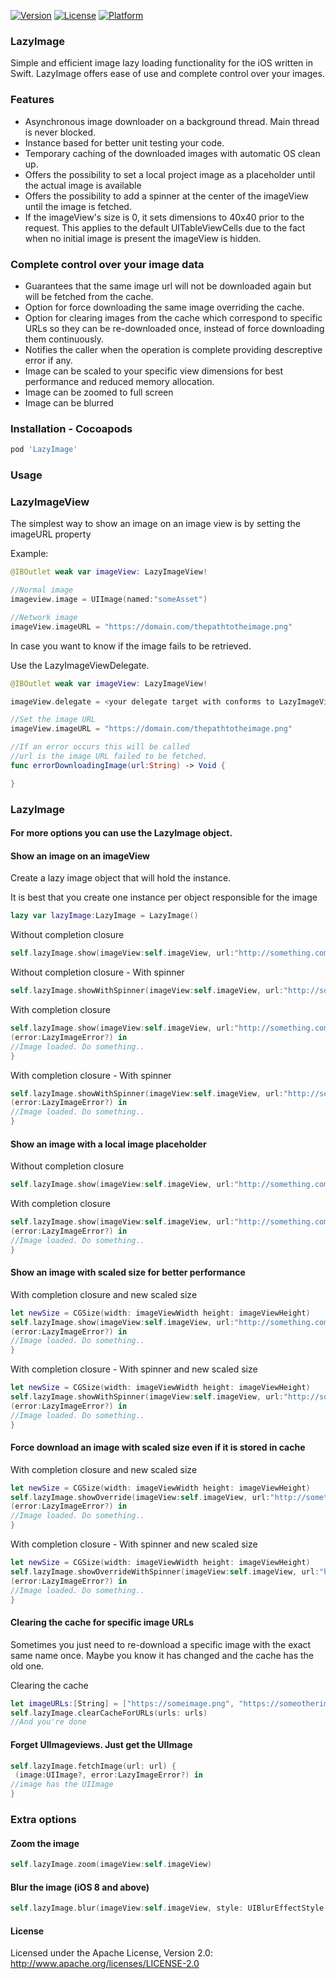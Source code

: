 [![Version](https://img.shields.io/cocoapods/v/LazyImage.svg?style=flat&logo=Swift)](https://cocoapods.org/pods/LazyImage)
[![License](https://img.shields.io/cocoapods/l/LazyImage.svg?style=flat&logo=Swift)](https://cocoapods.org/pods/LazyImage)
[![Platform](https://img.shields.io/cocoapods/p/LazyImage.svg?style=flat&logo=Swift)](https://cocoapods.org/pods/LazyImage)


### LazyImage
Simple and efficient image lazy loading functionality for the iOS written in Swift.
LazyImage offers ease of use and complete control over your images.


### Features
* Asynchronous image downloader on a background thread. Main thread is never blocked.
* Instance based for better unit testing your code.
* Temporary caching of the downloaded images with automatic OS clean up.
* Offers the possibility to set a local project image as a placeholder until the actual image is available
* Offers the possibility to add a spinner at the center of the imageView until the image is fetched.
* If the imageView's size is 0, it sets dimensions to 40x40 prior to the request. This applies to the default UITableViewCells due to the fact when no initial image is present the imageView is hidden.

### Complete control over your image data
* Guarantees that the same image url will not be downloaded again but will be fetched from the cache.
* Option for force downloading the same image overriding the cache.
* Option for clearing images from the cache which correspond to specific URLs so they can be re-downloaded once,
instead of force downloading them continuously.
* Notifies the caller when the operation is complete providing descreptive error if any.
* Image can be scaled to your specific view dimensions for best performance and reduced memory allocation.
* Image can be zoomed to full screen
* Image can be blurred



### Installation - Cocoapods
```ruby
pod 'LazyImage'
```


### Usage

### LazyImageView

The simplest way to show an image on an image view is by setting the imageURL property

Example:
```swift
@IBOutlet weak var imageView: LazyImageView!

//Normal image
imageview.image = UIImage(named:"someAsset")

//Network image
imageView.imageURL = "https://domain.com/thepathtotheimage.png"
```

In case you want to know if the image fails to be retrieved.

Use the LazyImageViewDelegate.

```swift
@IBOutlet weak var imageView: LazyImageView!

imageView.delegate = <your delegate target with conforms to LazyImageViewDelegate>

//Set the image URL
imageView.imageURL = "https://domain.com/thepathtotheimage.png"

//If an error occurs this will be called
//url is the image URL failed to be fetched.
func errorDownloadingImage(url:String) -> Void {

}
```

### LazyImage

#### For more options you can use the LazyImage object.

#### Show an image on an imageView

Create a lazy image object that will hold the instance.

It is best that you create one instance per object responsible for the image
```swift
lazy var lazyImage:LazyImage = LazyImage()
```

Without completion closure
```swift
self.lazyImage.show(imageView:self.imageView, url:"http://something.com/someimage.png")
```

Without completion closure - With spinner
```swift
self.lazyImage.showWithSpinner(imageView:self.imageView, url:"http://something.com/someimage.png")
```

With completion closure
```swift
self.lazyImage.show(imageView:self.imageView, url:"http://something.com/someimage.png") {
(error:LazyImageError?) in
//Image loaded. Do something..
}
```

With completion closure - With spinner
```swift
self.lazyImage.showWithSpinner(imageView:self.imageView, url:"http://something.com/someimage.png") {
(error:LazyImageError?) in
//Image loaded. Do something..
}
```


#### Show an image with a local image placeholder

Without completion closure
```swift
self.lazyImage.show(imageView:self.imageView, url:"http://something.com/someimage.png", defaultImage:"someLocalImageName")
```

With completion closure
```swift
self.lazyImage.show(imageView:self.imageView, url:"http://something.com/someimage.png", defaultImage:"someLocalImageName") {
(error:LazyImageError?) in
//Image loaded. Do something..
}
```


#### Show an image with scaled size for better performance

With completion closure and new scaled size
```swift
let newSize = CGSize(width: imageViewWidth height: imageViewHeight)
self.lazyImage.show(imageView:self.imageView, url:"http://something.com/someimage.png", size:newSize) {
(error:LazyImageError?) in
//Image loaded. Do something..
}
```

With completion closure - With spinner and new scaled size
```swift
let newSize = CGSize(width: imageViewWidth height: imageViewHeight)
self.lazyImage.showWithSpinner(imageView:self.imageView, url:"http://something.com/someimage.png", size:newSize) {
(error:LazyImageError?) in
//Image loaded. Do something..
}
```


#### Force download an image with scaled size even if it is stored in cache

With completion closure and new scaled size
```swift
let newSize = CGSize(width: imageViewWidth height: imageViewHeight)
self.lazyImage.showOverride(imageView:self.imageView, url:"http://something.com/someimage.png", size:newSize) {
(error:LazyImageError?) in
//Image loaded. Do something..
}
```

With completion closure - With spinner and new scaled size
```swift
let newSize = CGSize(width: imageViewWidth height: imageViewHeight)
self.lazyImage.showOverrideWithSpinner(imageView:self.imageView, url:"http://something.com/someimage.png", size:newSize) {
(error:LazyImageError?) in
//Image loaded. Do something..
}
```


#### Clearing the cache for specific image URLs

Sometimes you just need to re-download a specific image with the exact same name once.
Maybe you know it has changed and the cache has the old one.

Clearing the cache
```swift
let imageURLs:[String] = ["https://someimage.png", "https://someotherimage.png"]
self.lazyImage.clearCacheForURLs(urls: urls)
//And you're done
```

#### Forget UIImageviews. Just get the UIImage

```swift
self.lazyImage.fetchImage(url: url) {
 (image:UIImage?, error:LazyImageError?) in
//image has the UIImage
}
```

### Extra options

#### Zoom the image
```swift
self.lazyImage.zoom(imageView:self.imageView)
```

#### Blur the image (iOS 8 and above)
```swift
self.lazyImage.blur(imageView:self.imageView, style: UIBlurEffectStyle.Light)
```
#### License
Licensed under the Apache License, Version 2.0: http://www.apache.org/licenses/LICENSE-2.0
